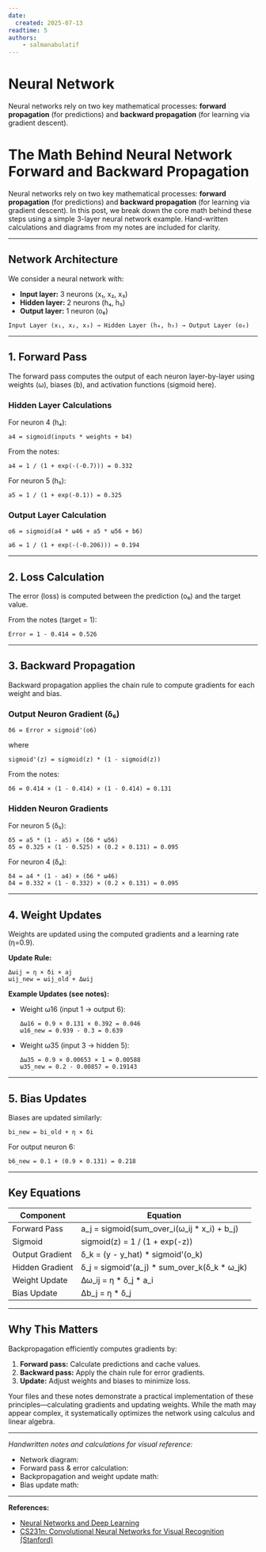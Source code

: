 ```yaml
---
date:
  created: 2025-07-13
readtime: 5
authors:
    - salmanabulatif
---
```


# Neural Network

Neural networks rely on two key mathematical processes: **forward propagation** (for predictions) and **backward propagation** (for learning via gradient descent).

<!-- more -->

# The Math Behind Neural Network Forward and Backward Propagation

Neural networks rely on two key mathematical processes: **forward propagation** (for predictions) and **backward propagation** (for learning via gradient descent). In this post, we break down the core math behind these steps using a simple 3-layer neural network example. Hand-written calculations and diagrams from my notes are included for clarity.

---

## Network Architecture

We consider a neural network with:

- **Input layer:** 3 neurons (x₁, x₂, x₃)
- **Hidden layer:** 2 neurons (h₄, h₅)
- **Output layer:** 1 neuron (o₆)

```
Input Layer (x₁, x₂, x₃) → Hidden Layer (h₄, h₅) → Output Layer (o₆)
```



---

## 1. Forward Pass

The forward pass computes the output of each neuron layer-by-layer using weights (ω), biases (b), and activation functions (sigmoid here).

### Hidden Layer Calculations

For neuron 4 (h₄):

```
a4 = sigmoid(inputs * weights + b4)
```

From the notes:

```
a4 = 1 / (1 + exp(-(-0.7))) = 0.332
```

For neuron 5 (h₅):

```
a5 = 1 / (1 + exp(-0.1)) = 0.325
```

### Output Layer Calculation

```
o6 = sigmoid(a4 * ω46 + a5 * ω56 + b6)
```

```
a6 = 1 / (1 + exp(-(-0.206))) = 0.194
```



---

## 2. Loss Calculation

The error (loss) is computed between the prediction (o₆) and the target value.

From the notes (target = 1):

```
Error = 1 - 0.414 = 0.526
```

---

## 3. Backward Propagation

Backward propagation applies the chain rule to compute gradients for each weight and bias.

### Output Neuron Gradient (δ₆)

```
δ6 = Error × sigmoid'(o6)
```

where

```
sigmoid'(z) = sigmoid(z) * (1 - sigmoid(z))
```

From the notes:

```
δ6 = 0.414 × (1 - 0.414) × (1 - 0.414) = 0.131
```

### Hidden Neuron Gradients

For neuron 5 (δ₅):

```
δ5 = a5 * (1 - a5) × (δ6 * ω56)
δ5 = 0.325 × (1 - 0.525) × (0.2 × 0.131) = 0.095
```

For neuron 4 (δ₄):

```
δ4 = a4 * (1 - a4) × (δ6 * ω46)
δ4 = 0.332 × (1 - 0.332) × (0.2 × 0.131) = 0.095
```



---

## 4. Weight Updates

Weights are updated using the computed gradients and a learning rate (η=0.9).

**Update Rule:**

```
Δωij = η × δi × aj
ωij_new = ωij_old + Δωij
```

**Example Updates (see notes):**

- Weight ω16 (input 1 → output 6):

    ```
    Δω16 = 0.9 × 0.131 × 0.392 = 0.046
    ω16_new = 0.939 - 0.3 = 0.639
    ```

- Weight ω35 (input 3 → hidden 5):

    ```
    Δω35 = 0.9 × 0.00653 × 1 = 0.00588
    ω35_new = 0.2 - 0.00857 = 0.19143
    ```

---

## 5. Bias Updates

Biases are updated similarly:

```
bi_new = bi_old + η × δi
```

For output neuron 6:

```
b6_new = 0.1 + (0.9 × 0.131) = 0.218
```



---

## Key Equations

| Component         | Equation                                              |
| ----------------- | ---------------------------------------------------- |
| Forward Pass      | a_j = sigmoid(sum_over_i(ω_ij * x_i) + b_j)          |
| Sigmoid           | sigmoid(z) = 1 / (1 + exp(-z))                       |
| Output Gradient   | δ_k = (y - y_hat) * sigmoid'(o_k)                    |
| Hidden Gradient   | δ_j = sigmoid'(a_j) * sum_over_k(δ_k * ω_jk)         |
| Weight Update     | Δω_ij = η * δ_j * a_i                                |
| Bias Update       | Δb_j = η * δ_j                                       |

---

## Why This Matters

Backpropagation efficiently computes gradients by:

1. **Forward pass:** Calculate predictions and cache values.
2. **Backward pass:** Apply the chain rule for error gradients.
3. **Update:** Adjust weights and biases to minimize loss.

Your files and these notes demonstrate a practical implementation of these principles—calculating gradients and updating weights. While the math may appear complex, it systematically optimizes the network using calculus and linear algebra.

---

*Handwritten notes and calculations for visual reference:*

- Network diagram: 
- Forward pass & error calculation: 
- Backpropagation and weight update math: 
- Bias update math: 

---

**References:**  
- [Neural Networks and Deep Learning](http://neuralnetworksanddeeplearning.com/)
- [CS231n: Convolutional Neural Networks for Visual Recognition (Stanford)](http://cs231n.github.io/neural-networks-2/)